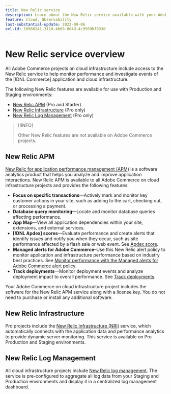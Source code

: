 ```yaml
---
title: New Relic service
description: Learn about the New Relic service available with your Adobe Commerce on cloud infrastructure project.
feature: Cloud, Observability
last-substantial-update: 2023-09-06
exl-id: 10966241-311d-4b68-804d-4c9569bf933d
---
```

# New Relic service overview

All Adobe Commerce projects on cloud infrastructure include access to the New Relic service to help monitor performance and investigate events of the [!DNL Commerce] application and cloud infrastructure.

The following New Relic features are available for use with Production and Staging environments:

- [New Relic APM](#new-relic-apm) (Pro and Starter)
- [New Relic Infrastructure](#new-relic-infrastructure) (Pro only)
- [New Relic Log Management](#new-relic-log-management) (Pro only)

>[!INFO]
>
>Other New Relic features are not available on Adobe Commerce projects.

## New Relic APM

[New Relic for application performance management (APM)](https://docs.newrelic.com/introduction-apm/) is a software analytics product that helps you analyze and improve application interactions. New Relic APM is available to all Adobe Commerce on cloud infrastructure projects and provides the following features:

- **Focus on specific transactions**—Actively mark and monitor key customer actions in your site, such as adding to the cart, checking out, or processing a payment.
- **Database query monitoring**—Locate and monitor database queries affecting performance.
- **App Map**—View all application dependencies within your site, extensions, and external services.
- **[!DNL Apdex] scores**—Evaluate performance and create alerts that identify issues and notify you when they occur, such as site performance affected by a flash sale or web event. See [Apdex score](https://docs.newrelic.com/docs/apm/new-relic-apm/apdex/apdex-measure-user-satisfaction/).
- **Managed alerts for Adobe Commerce**–Use this New Relic alert policy to monitor application and infrastructure performance based on industry best practices. See [Monitor performance with the Managed alerts for Adobe Commerce alert policy](investigate-performance.md/#monitor-performance-with-managed-alerts).
- **Track deployments**—Monitor deployment events and analyze deployment impact to overall performance. See [Track deployments](track-deployments.md).

Your Adobe Commerce on cloud infrastructure project includes the software for the New Relic APM service along with a license key. You do not need to purchase or install any additional software.

## New Relic Infrastructure

Pro projects include the [New Relic Infrastructure (NRI)](https://docs.newrelic.com/docs/infrastructure/infrastructure-monitoring/get-started/get-started-infrastructure-monitoring/) service, which automatically connects with the application data and performance analytics to provide dynamic server monitoring. This service is available on Pro Production and Staging environments.

## New Relic Log Management

All cloud infrastructure projects include [New Relic log management](log-management.md). The service is pre-configured to aggregate all log data from your Staging and Production environments and display it in a centralized log management dashboard.
